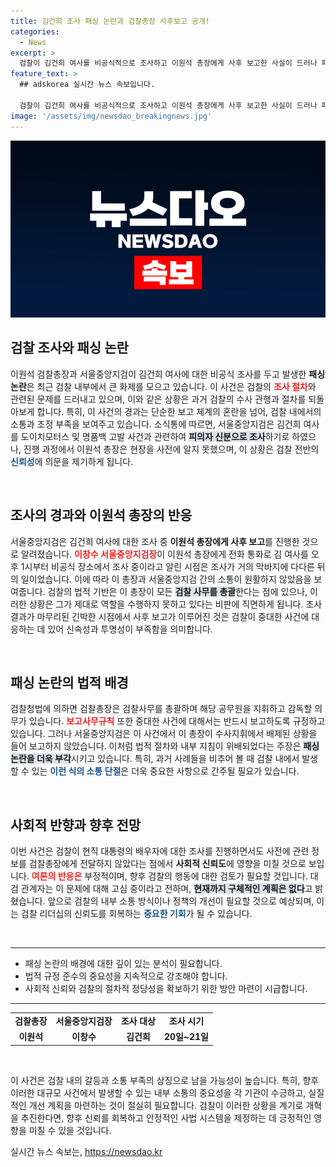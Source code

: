 ```yaml
---
title: 김건희 조사 패싱 논란과 검찰총장 사후보고 공개!
categories:
  - News
excerpt: >
  검찰이 김건희 여사를 비공식적으로 조사하고 이원석 총장에게 사후 보고한 사실이 드러나 패싱 논란이 불거졌다. 이는 검찰 총장이 검사의 공무를 지휘하는 법 규정과 모순되어 더욱 논란을 일으키고 있다.
feature_text: >
  ## adskorea 실시간 뉴스 속보입니다.

  검찰이 김건희 여사를 비공식적으로 조사하고 이원석 총장에게 사후 보고한 사실이 드러나 패싱 논란이 불거졌다. 이는 검찰 총장이 검사의 공무를 지휘하는 법 규정과 모순되어 더욱 논란을 일으키고 있다.
image: '/assets/img/newsdao_breakingnews.jpg'
---
```


<p><img src="/assets/img/newsdao_breakingnews.jpg" alt="adskorea 속보" /></p>

<h2 data-ke-size="size26">검찰 조사와 패싱 논란</h2>

<p data-ke-size="size16">이원석 검찰총장과 서울중앙지검이 김건희 여사에 대한 비공식 조사를 두고 발생한 <b>패싱 논란</b>은 최근 검찰 내부에서 큰 화제를 모으고 있습니다. 이 사건은 검찰의 <b><span style="color: #ee2323;">조사 절차</span></b>와 관련된 문제를 드러내고 있으며, 이와 같은 상황은 과거 검찰의 수사 관행과 절차를 되돌아보게 합니다. 특히, 이 사건의 경과는 단순한 보고 체계의 혼란을 넘어, 검찰 내에서의 소통과 조정 부족을 보여주고 있습니다. 소식통에 따르면, 서울중앙지검은 김건희 여사를 도이치모터스 및 명품백 고발 사건과 관련하여 <b><span style="background-color: #21538527;">피의자 신분으로 조사</span></b>하기로 하였으나, 진행 과정에서 이원석 총장은 현장을 사전에 알지 못했으며, 이 상황은 검찰 전반의 <b><span style="color: #1a5490;">신뢰성</span></b>에 의문을 제기하게 됩니다.</p>

<p data-ke-size="size16">&nbsp;</p>

<h2 data-ke-size="size26">조사의 경과와 이원석 총장의 반응</h2>

<p data-ke-size="size16">서울중앙지검은 김건희 여사에 대한 조사 중 <b>이원석 총장에게 사후 보고</b>를 진행한 것으로 알려졌습니다. <b><span style="color: #ee2323;">이창수 서울중앙지검장</span></b>이 이원석 총장에게 전화 통화로 김 여사를 오후 1시부터 비공식 장소에서 조사 중이라고 알린 시점은 조사가 거의 막바지에 다다른 뒤의 일이었습니다. 이에 따라 이 총장과 서울중앙지검 간의 소통이 원활하지 않았음을 보여줍니다. 검찰의 법적 기반은 이 총장이 모든 <b><span style="background-color: #21538527;">검찰 사무를 총괄</span></b>한다는 점에 있으나, 이러한 상황은 그가 제대로 역할을 수행하지 못하고 있다는 비판에 직면하게 됩니다. 조사 결과가 마무리된 긴박한 시점에서 사후 보고가 이루어진 것은 검찰이 중대한 사건에 대응하는 데 있어 신속성과 투명성이 부족함을 의미합니다.</p>

<p data-ke-size="size16">&nbsp;</p>

<h2 data-ke-size="size26">패싱 논란의 법적 배경</h2>

<p data-ke-size="size16">검찰청법에 의하면 검찰총장은 검찰사무를 총괄하며 해당 공무원을 지휘하고 감독할 의무가 있습니다. <b><span style="color: #ee2323;">보고사무규칙</span></b> 또한 중대한 사건에 대해서는 반드시 보고하도록 규정하고 있습니다. 그러나 서울중앙지검은 이 사건에서 이 총장이 수사지휘에서 배제된 상황을 들어 보고하지 않았습니다. 이처럼 법적 절차와 내부 지침이 위배되었다는 주장은 <b><span style="background-color: #21538527;">패싱 논란을 더욱 부각</span></b>시키고 있습니다. 특히, 과거 사례들을 비추어 볼 때 검찰 내에서 발생할 수 있는 <b><span style="color: #1a5490;">이런 식의 소통 단절</span></b>은 더욱 중요한 사항으로 간주될 필요가 있습니다.</p>

<p data-ke-size="size16">&nbsp;</p>

<h2 data-ke-size="size26">사회적 반향과 향후 전망</h2>

<p data-ke-size="size16">이번 사건은 검찰이 현직 대통령의 배우자에 대한 조사를 진행하면서도 사전에 관련 정보를 검찰총장에게 전달하지 않았다는 점에서 <b>사회적 신뢰도</b>에 영향을 미칠 것으로 보입니다. <b><span style="color: #ee2323;">여론의 반응은</span></b> 부정적이며, 향후 검찰의 행동에 대한 검토가 필요할 것입니다. 대검 관계자는 이 문제에 대해 고심 중이라고 전하며, <b><span style="background-color: #21538527;">현재까지 구체적인 계획은 없다</span></b>고 밝혔습니다. 앞으로 검찰의 내부 소통 방식이나 정책의 개선이 필요할 것으로 예상되며, 이는 검찰 리더십의 신뢰도를 회복하는 <b><span style="color: #1a5490;">중요한 기회</span></b>가 될 수 있습니다.</p>

<p data-ke-size="size16">&nbsp;</p>

<hr/>

<ul>
  <li>패싱 논란의 배경에 대한 깊이 있는 분석이 필요합니다.</li>
  <li>법적 규정 준수의 중요성을 지속적으로 강조해야 합니다.</li>
  <li>사회적 신뢰와 검찰의 절차적 정당성을 확보하기 위한 방안 마련이 시급합니다.</li>
</ul>

<hr/>

<table style="width: 100%;">
  <tr>
    <td style="text-align: center; height: 17px;"><b>검찰총장</b></td>
    <td style="text-align: center; height: 17px;"><b>서울중앙지검장</b></td>
    <td style="text-align: center; height: 17px;"><b>조사 대상</b></td>
    <td style="text-align: center; height: 17px;"><b>조사 시기</b></td>
  </tr>
  <tr>
    <td style="text-align: center; height: 17px;"><b>이원석</b></td>
    <td style="text-align: center; height: 17px;"><b>이창수</b></td>
    <td style="text-align: center; height: 17px;"><b>김건희</b></td>
    <td style="text-align: center; height: 17px;"><b>20일~21일</b></td>
  </tr>
</table>

<p data-ke-size="size16">&nbsp;</p>

<p data-ke-size="size16">이 사건은 검찰 내의 갈등과 소통 부족의 상징으로 남을 가능성이 높습니다. 특히, 향후 이러한 대규모 사건에서 발생할 수 있는 내부 소통의 중요성을 각 기관이 수긍하고, 실질적인 개선 계획을 마련하는 것이 절실히 필요합니다. 검찰이 이러한 상황을 계기로 개혁을 추진한다면, 향후 신뢰를 회복하고 안정적인 사법 시스템을 제정하는 데 긍정적인 영향을 미칠 수 있을 것입니다.</p>
실시간 뉴스 속보는, <a href="https://newsdao.kr" rel="dofollow">https://newsdao.kr</a>


